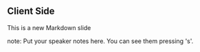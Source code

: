 ##  Client Side

This is a new Markdown slide

note:
    Put your speaker notes here.
    You can see them pressing 's'.
